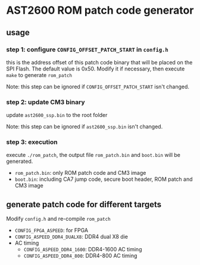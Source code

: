 # AST2600 ROM patch code generator
## usage
### step 1: configure `CONFIG_OFFSET_PATCH_START` in `config.h`
this is the address offset of this patch code binary that will be placed on the SPI Flash.
The default value is 0x50.  Modify it if necessary, then execute `make` to generate `rom_patch`

Note: this step can be ignored if `CONFIG_OFFSET_PATCH_START` isn't changed.

### step 2: update CM3 binary
update `ast2600_ssp.bin` to the root folder

Note: this step can be ignored if `ast2600_ssp.bin` isn't changed.

### step 3: execution
execute `./rom_patch`, the output file `rom_patch.bin` and `boot.bin` will be generated.
- `rom_patch.bin`: only ROM patch code and CM3 image
- `boot.bin`: including CA7 jump code, secure boot header, ROM patch and CM3 image
## generate patch code for different targets

Modify `config.h` and re-compile `rom_patch`

- `CONFIG_FPGA_ASPEED`: for FPGA
- `CONFIG_ASPEED_DDR4_DUALX8`: DDR4 dual X8 die
- AC timing
  - `CONFIG_ASPEED_DDR4_1600`: DDR4-1600 AC timing
  - `CONFIG_ASPEED_DDR4_800`: DDR4-800 AC timing